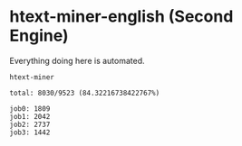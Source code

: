 # htext-miner-english (Second Engine)

Everything doing here is automated.

```
htext-miner

total: 8030/9523 (84.32216738422767%)

job0: 1809
job1: 2042
job2: 2737
job3: 1442
```